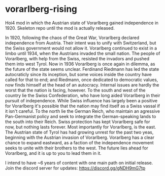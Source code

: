 # vorarlberg-rising
Hoi4 mod in which the Austrian state of Vorarlberg gained independence in 1920. Skeleton repo until the mod is actually released.

In 1920, following the chaos of the Great War, Vorarlberg declared independence from Austria. Their intent was to unify with Switzerland, but the Swiss government would not allow it. 
Vorarlberg continued to exist in a limbo until 1934, when the Austrians invaded the small nation. The people of Vorarlberg, with help from the Swiss, resisted the invadors and pushed them into west Tyrol.
Now in 1936 Vorarlberg is once again in dilemma, as the future of the state seems unclear. Ferdinand Riedmann has led the state autocraticly since its inception, but some voices inside the country have called for that to end; and Riedmann, once dedicated to democratic values, now finds himself at the head of an autocracy.
Internal issues are hardly the worst that the nation is facing, however. To the south and west of the country lie the Swiss Confederation, who have long aided Vorarlberg in their pursuit of independence. While Swiss influence has largely been a positive for Vorarlberg it's possible that the nation may find itself as a Swiss vassal if it isn't careful. To the north lie the German Reich, who maintain an agressive Pan-Germanist policy and seek to integrate the German-speaking lands to the south into their Reich. Swiss protection has kept Vorarlberg safe for now, but nothing lasts forever. Most importantly for Vorarlberg, is the east. The Austrian state of Tyrol has had growing unrest for the past two yeas, beginning with the Austrian invasion of Vorarlberg. Vorarlberg has a clear chance to expand eastward, as a faction of the independence movement seeks to unite with their brothers to the west.
The future lies ahead for Vorarlberg, and it is up to you to lead them in it.

I intend to have ~6 years of content with one main path on initial release.
Join the discord server for updates: https://discord.gg/gNDH9mG7tp
